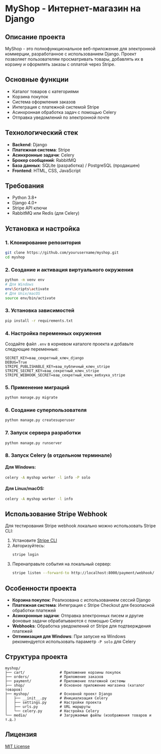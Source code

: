 # MyShop - Интернет-магазин на Django

## Описание проекта
MyShop - это полнофункциональное веб-приложение для электронной коммерции, разработанное с использованием Django. Проект позволяет пользователям просматривать товары, добавлять их в корзину и оформлять заказы с оплатой через Stripe.

## Основные функции
- Каталог товаров с категориями
- Корзина покупок
- Система оформления заказов
- Интеграция с платежной системой Stripe
- Асинхронная обработка задач с помощью Celery
- Отправка уведомлений по электронной почте

## Технологический стек
- **Backend**: Django
- **Платежная система**: Stripe
- **Асинхронные задачи**: Celery
- **Брокер сообщений**: RabbitMQ
- **База данных**: SQLite (разработка) / PostgreSQL (продакшен)
- **Frontend**: HTML, CSS, JavaScript

## Требования
- Python 3.8+
- Django 4.0+
- Stripe API ключи
- RabbitMQ или Redis (для Celery)

## Установка и настройка

### 1. Клонирование репозитория
```bash
git clone https://github.com/yourusername/myshop.git
cd myshop
```

### 2. Создание и активация виртуального окружения
```bash
python -m venv env
# Для Windows
env\Scripts\activate
# Для Unix/macOS
source env/bin/activate
```

### 3. Установка зависимостей
```bash
pip install -r requirements.txt
```

### 4. Настройка переменных окружения
Создайте файл `.env` в корневом каталоге проекта и добавьте следующие переменные:
```
SECRET_KEY=ваш_секретный_ключ_django
DEBUG=True
STRIPE_PUBLISHABLE_KEY=ваш_публичный_ключ_stripe
STRIPE_SECRET_KEY=ваш_секретный_ключ_stripe
STRIPE_WEBHOOK_SECRET=ваш_секретный_ключ_вебхука_stripe
```

### 5. Применение миграций
```bash
python manage.py migrate
```

### 6. Создание суперпользователя
```bash
python manage.py createsuperuser
```

### 7. Запуск сервера разработки
```bash
python manage.py runserver
```

### 8. Запуск Celery (в отдельном терминале)
#### Для Windows:
```bash
celery -A myshop worker -l info -P solo
```

#### Для Linux/macOS:
```bash
celery -A myshop worker -l info
```

## Использование Stripe Webhook
Для тестирования Stripe webhook локально можно использовать Stripe CLI:

1. Установите [Stripe CLI](https://stripe.com/docs/stripe-cli)
2. Авторизуйтесь:
   ```bash
   stripe login
   ```
3. Перенаправьте события на локальный сервер:
   ```bash
   stripe listen --forward-to http://localhost:8000/payment/webhook/
   ```

## Особенности проекта
- **Корзина покупок**: Реализована с использованием сессий Django
- **Платежная система**: Интеграция с Stripe Checkout для безопасной обработки платежей
- **Асинхронные задачи**: Отправка электронных писем и другие фоновые задачи обрабатываются с помощью Celery
- **Webhooks**: Обработка уведомлений от Stripe для подтверждения платежей
- **Оптимизация для Windows**: При запуске на Windows рекомендуется использовать параметр `-P solo` для Celery

## Структура проекта
```
myshop/
├── cart/                # Приложение корзины покупок
├── orders/              # Приложение заказов
├── payment/             # Приложение платежной системы
├── shop/                # Основное приложение магазина (каталог товаров)
├── myshop/              # Основной проект Django
│   ├── __init__.py      # Инициализация Celery
│   ├── settings.py      # Настройки проекта
│   ├── urls.py          # URL маршруты
│   └── celery.py        # Настройка Celery
└── media/               # Загружаемые файлы (изображения товаров и т.д.)
```

## Лицензия
[MIT License](LICENSE)
